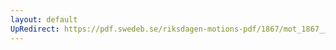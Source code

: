 ```yaml
---
layout: default
UpRedirect: https://pdf.swedeb.se/riksdagen-motions-pdf/1867/mot_1867__ak__00165/mot_1867__ak__00165_001.pdf
---
```

